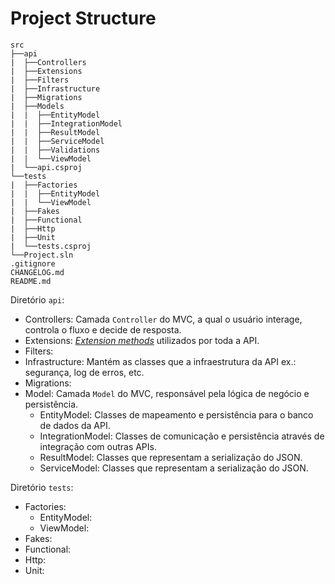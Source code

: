 # Project Structure

```
src
├──api
|  ├──Controllers
|  ├──Extensions
|  ├──Filters
|  ├──Infrastructure
|  ├──Migrations
|  ├──Models
|  |  ├──EntityModel
|  |  ├──IntegrationModel
|  |  ├──ResultModel
|  |  ├──ServiceModel
|  |  ├──Validations
|  |  └──ViewModel
|  └──api.csproj
└──tests
|  ├──Factories
|  |  ├──EntityModel
|  |  └──ViewModel
|  ├──Fakes
|  ├──Functional
|  ├──Http
|  ├──Unit
|  └──tests.csproj
└──Project.sln
.gitignore
CHANGELOG.md
README.md
```

Diretório `api`:
- Controllers: Camada `Controller` do MVC, a qual o usuário interage, controla o fluxo e decide de resposta.
- Extensions: _[Extension methods](https://docs.microsoft.com/en-us/dotnet/csharp/programming-guide/classes-and-structs/extension-methods)_ utilizados por toda a API.
- Filters: 
- Infrastructure: Mantém as classes que a infraestrutura da API ex.: segurança, log de erros, etc.
- Migrations:
- Model: Camada `Model` do MVC, responsável pela lógica de negócio e persistência.
  - EntityModel: Classes de mapeamento e persistência para o banco de dados da API.
  - IntegrationModel: Classes de comunicação e persistência através de integração com outras APIs.
  - ResultModel: Classes que representam a serialização do JSON.
  - ServiceModel: Classes que representam a serialização do JSON.

Diretório `tests`:
- Factories:
  - EntityModel:
  - ViewModel:
- Fakes:
- Functional:
- Http:
- Unit:
